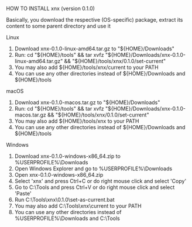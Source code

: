 HOW TO INSTALL xnx (version 0.1.0)

Basically, you download the respective (OS-specific) package, extract its content to some parent directory and use it

Linux

  1. Download xnx-0.1.0-linux-amd64.tar.gz to "${HOME}/Downloads"
  2. Run: cd "${HOME}/tools" && tar xvfz "${HOME}/Downloads/xnx-0.1.0-linux-amd64.tar.gz" && "${HOME}/tools/xnx/0.1.0/set-current"
  3. You may also add ${HOME}/tools/xnx/current to your PATH
  4. You can use any other directories instead of ${HOME}/Downloads and ${HOME}/tools

macOS

  1. Download xnx-0.1.0-macos.tar.gz to "${HOME}/Downloads"
  2. Run: cd "${HOME}/tools" && tar xvfz "${HOME}/Downloads/xnx-0.1.0-macos.tar.gz && "${HOME}/tools/xnx/0.1.0/set-current"
  3. You may also add ${HOME}/tools/xnx to your PATH
  4. You can use any other directories instead of ${HOME}/Downloads and ${HOME}/tools

Windows

  1. Download xnx-0.1.0-windows-x86_64.zip to %USERPROFILE%\Downloads
  2. Open Windows Explorer and go to %USERPROFILE%\Downloads
  3. Open xnx-0.1.0-windows-x86_64.zip
  4. Select 'xnx' and press Ctrl+C or do right mouse click and select 'Copy'
  5. Go to C:\Tools and press Ctrl+V or do right mouse click and select 'Paste'
  6. Run C:\Tools\xnx\0.1.0\set-as-current.bat
  7. You may also add C:\Tools\xnx\current to your PATH
  8. You can use any other directories instead of %USERPROFILE%\Downloads and C:\Tools